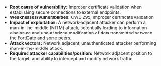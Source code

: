 - **Root cause of vulnerability:** Improper certificate validation when establishing secure connections to external endpoints.
- **Weaknesses/vulnerabilities:**  CWE-295, improper certificate validation
- **Impact of exploitation:** A network-adjacent attacker can perform a man-in-the-middle (MITM) attack, potentially leading to information disclosure and unauthorized modification of data transmitted between the FortiGate and some peers.
- **Attack vectors:** Network adjacent, unauthenticated attacker performing man-in-the-middle attack.
- **Required attacker capabilities/position:** Network adjacent position to the target, and ability to intercept and modify network traffic.